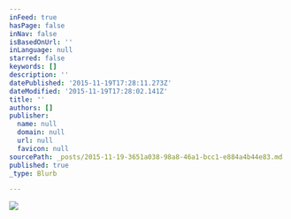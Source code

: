 ```yaml
---
inFeed: true
hasPage: false
inNav: false
isBasedOnUrl: ''
inLanguage: null
starred: false
keywords: []
description: ''
datePublished: '2015-11-19T17:28:11.273Z'
dateModified: '2015-11-19T17:28:02.141Z'
title: ''
authors: []
publisher:
  name: null
  domain: null
  url: null
  favicon: null
sourcePath: _posts/2015-11-19-3651a038-98a8-46a1-bcc1-e884a4b44e83.md
published: true
_type: Blurb

---
```

![](https://the-grid-user-content.s3-us-west-2.amazonaws.com/7242b8a1-24e5-42bd-83fe-5c4d01cee154.png)